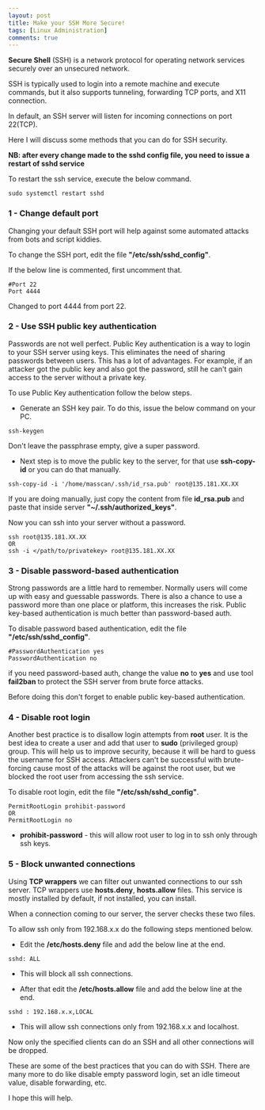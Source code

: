 ```yaml
---
layout: post
title: Make your SSH More Secure!
tags: [Linux Administration]
comments: true
---
```


**Secure Shell** (SSH) is a network protocol for operating network services securely over an unsecured network. 

SSH is typically used to login into a remote machine and execute commands, but it also supports tunneling, forwarding TCP ports, and X11 connection.

In default, an SSH server will listen for incoming connections on port 22(TCP).

Here I will discuss some methods that you can do for SSH security.

**NB: after every change made to the sshd config file, you need to issue a restart of sshd service**

To restart the ssh service, execute the below command.

~~~
sudo systemctl restart sshd
~~~


### 1 - Change default port

Changing your default SSH port will help against some automated attacks from bots and script kiddies.

To change the SSH port, edit the file **"/etc/ssh/sshd_config"**. 

If the below line is commented, first uncomment that.

~~~
#Port 22
Port 4444
~~~

Changed to port 4444 from port 22.


### 2 - Use SSH public key authentication

Passwords are not well perfect. Public Key authentication is a way to login to your SSH server using keys. This eliminates the need of sharing passwords between users. This has a lot of advantages. For example, if an attacker got the public key and also got the password, still he can't gain access to the server without a private key.

To use Public Key authentication follow the below steps.

 * Generate an SSH key pair. To do this, issue the below command on your PC.
 
 ~~~
 ssh-keygen
 ~~~
 
 Don't leave the passphrase empty, give a super password.

* Next step is to move the public key to the server, for that use **ssh-copy-id** or you can do that manually.

~~~
ssh-copy-id -i '/home/masscan/.ssh/id_rsa.pub' root@135.181.XX.XX
~~~

If you are doing manually, just copy the content from file **id_rsa.pub** and paste that inside server **"~/.ssh/authorized_keys"**.

Now you can ssh into your server without a password.

~~~
ssh root@135.181.XX.XX
OR
ssh -i </path/to/privatekey> root@135.181.XX.XX
~~~


### 3 - Disable password-based authentication

Strong passwords are a little hard to remember. Normally users will come up with easy and guessable passwords. There is also a chance to use a password more than one place or platform, this increases the risk. Public key-based authentication is much better than password-based auth.

To disable password based authentication, edit the file **"/etc/ssh/sshd_config"**. 

~~~
#PasswordAuthentication yes
PasswordAuthentication no
~~~

if you need password-based auth, change the value **no** to **yes** and use tool **fail2ban** to protect the SSH server from brute force attacks.

Before doing this don't forget to enable public key-based authentication.


### 4 - Disable root login

Another best practice is to disallow login attempts from **root** user. It is the best idea to create a user and add that user to **sudo** (privileged group) group.
This will help us to improve security, because it will be hard to guess the username for SSH access. Attackers can't be successful with brute-forcing cause most of the attacks will be against the root user, but we blocked the root user from accessing the ssh service.

To disable root login, edit the file **"/etc/ssh/sshd_config"**. 

~~~
PermitRootLogin prohibit-password
OR
PermitRootLogin no
~~~

* **prohibit-password** - this will allow root user to log in to ssh only through ssh keys.


### 5 - Block unwanted connections

Using **TCP wrappers** we can filter out unwanted connections to our ssh server. TCP wrappers use **hosts.deny**, **hosts.allow** files. This service is mostly installed by default, if not installed, you can install.

When a connection coming to our server, the server checks these two files.

To allow ssh only from 192.168.x.x do the following steps mentioned below.

* Edit the **/etc/hosts.deny** file and add the below line at the end.

~~~
sshd: ALL
~~~

* This will block all ssh connections.

* After that edit the **/etc/hosts.allow** file and add the below line at the end.

~~~
sshd : 192.168.x.x,LOCAL
~~~

* This will allow ssh connections only from 192.168.x.x and localhost.

Now only the specified clients can do an SSH and all other connections will be dropped.

These are some of the best practices that you can do with SSH. There are many more to do like disable empty password login, set an idle timeout value, disable forwarding, etc.

I hope this will help.
